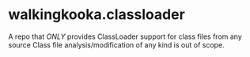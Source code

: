 # walkingkooka.classloader
A repo that *ONLY* provides ClassLoader support for class files from any source Class file analysis/modification of any kind is out of scope.

